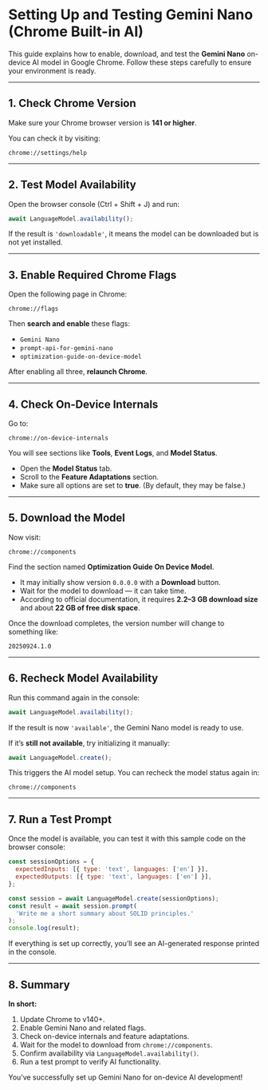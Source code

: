 # **Setting Up and Testing Gemini Nano (Chrome Built-in AI)**

This guide explains how to enable, download, and test the **Gemini Nano** on-device AI model in Google Chrome. Follow these steps carefully to ensure your environment is ready.

---

## **1. Check Chrome Version**

Make sure your Chrome browser version is **141 or higher**.

You can check it by visiting:

```
chrome://settings/help
```

---

## **2. Test Model Availability**

Open the browser console (Ctrl + Shift + J) and run:

```js
await LanguageModel.availability();
```

If the result is `'downloadable'`, it means the model can be downloaded but is not yet installed.

---

## **3. Enable Required Chrome Flags**

Open the following page in Chrome:

```
chrome://flags
```

Then **search and enable** these flags:

- `Gemini Nano`
- `prompt-api-for-gemini-nano`
- `optimization-guide-on-device-model`

After enabling all three, **relaunch Chrome**.

---

## **4. Check On-Device Internals**

Go to:

```
chrome://on-device-internals
```

You will see sections like **Tools**, **Event Logs**, and **Model Status**.

- Open the **Model Status** tab.
- Scroll to the **Feature Adaptations** section.
- Make sure all options are set to **true**. (By default, they may be false.)

---

## **5. Download the Model**

Now visit:

```
chrome://components
```

Find the section named **Optimization Guide On Device Model**.

- It may initially show version `0.0.0.0` with a **Download** button.
- Wait for the model to download — it can take time.
- According to official documentation, it requires **2.2–3 GB download size** and about **22 GB of free disk space**.

Once the download completes, the version number will change to something like:

```
20250924.1.0
```

---

## **6. Recheck Model Availability**

Run this command again in the console:

```js
await LanguageModel.availability();
```

If the result is now `'available'`, the Gemini Nano model is ready to use.

If it’s **still not available**, try initializing it manually:

```js
await LanguageModel.create();
```

This triggers the AI model setup. You can recheck the model status again in:

```
chrome://components
```

---

## **7. Run a Test Prompt**

Once the model is available, you can test it with this sample code on the browser console:

```js
const sessionOptions = {
  expectedInputs: [{ type: 'text', languages: ['en'] }],
  expectedOutputs: [{ type: 'text', languages: ['en'] }],
};

const session = await LanguageModel.create(sessionOptions);
const result = await session.prompt(
  'Write me a short summary about SOLID principles.'
);
console.log(result);
```

If everything is set up correctly, you’ll see an AI-generated response printed in the console.

---

## **8. Summary**

**In short:**

1. Update Chrome to v140+.
2. Enable Gemini Nano and related flags.
3. Check on-device internals and feature adaptations.
4. Wait for the model to download from `chrome://components`.
5. Confirm availability via `LanguageModel.availability()`.
6. Run a test prompt to verify AI functionality.

You’ve successfully set up Gemini Nano for on-device AI development!
